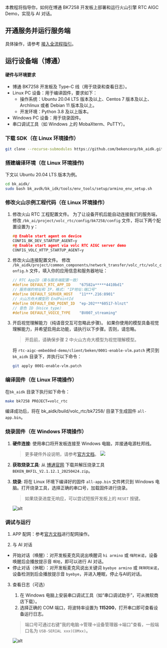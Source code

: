 本教程将指导你，如何在博通 BK7258 开发板上部署和运行火山引擎 RTC AIGC Demo，实现与 AI 对话。

## 开通服务并运行服务端

具体操作，请参考 [接入全流程指引](../README.md)。

## 运行设备端（博通）

#### 硬件与环境要求
- 博通 BK7258 开发板及 Type-C 线（用于烧录和查看日志）。
- Linux PC 设备：用于编译固件，要求如下：
   - 操作系统：Ubuntu 20.04 LTS 版本及以上、Centos 7 版本及以上、Archlinux 或者 Debian 11 版本及以上。
   - 开发环境：Python 3.8 及以上版本。
- Windows PC 设备：用于烧录固件。
- 串口调试工具（如 Windows 上的 MobaXterm、PuTTY）。

### 下载 SDK（在 Linux 环境操作）

```bash
git clone --recurse-submodules https://github.com/bekencorp/bk_aidk.git -b ai_release/v2.0.1
```

### 搭建编译环境（在 Linux 环境操作)

下文以 Ubuntu 20.04 LTS 版本为例。

```bash
cd bk_aidk/
sudo bash bk_avdk/bk_idk/tools/env_tools/setup/armino_env_setup.sh
```

### 修改火山示例工程代码（在 Linux 环境操作）

1. 修改火山 RTC 工程配置文件。
   为了让设备开机后能自动连接我们的服务端，修改 `/bk_ai/project/volc_rtc/config/bk7258/config` 文件，将以下两个配置设置为 y：
    ```c
    #@ Enable start agent on device
    CONFIG_BK_DEV_STARTUP_AGENT=y
    #@ Enable start agent via volc RTC AIGC server demo
    CONFIG_VOLC_HTTP_STARTUP_AGENT=y
    ```

2. 修改火山连接配置文件。
   修改 `/bk_aidk/project/common_components/network_transfer/volc_rtc/volc_config.h` 文件，填入你的应用信息和服务器地址：
    ```c
    // RTC AppID（需与服务端配置一致）
    #define DEFAULT_RTC_APP_ID    "67582a*****4410bd1"
    // 服务端的地址和 IP，格式: "IP地址:端口号"
    #define DEFAULT_SERVER_HOST   "11***.216:8901"
    // 火山方舟大模型的 EndPointId
    #define DEFAULT_END_POINT_ID  "ep-202***60517-hlnzt"
    // 音色 ID（Voice_type）
    #define DEFAULT_VOICE_TYPE    "BV007_streaming"
    ```

3. 开启视觉理解能力（纯语音交互可忽略此步骤)。
   如果你使用的模型具备视觉理解能力，并希望启用此功能，请执行以下步骤。否则，请忽略。
   > 开启前，请确保步骤 2 中火山方舟大模型为视觉理解模型。
   
   将 `rtc-aigc-embedded-demo/client/beken/0001-enable-vlm.patch` 拷贝到 `bk_aidk` 目录下，并执行以下命令：
    ```bash
    git apply 0001-enable-vlm.patch
    ```

### 编译固件（在 Linux 环境操作）

在`bk_aidk` 目录下执行如下命令：
```bash
make bk7258 PROJECT=volc_rtc
```
编译成功后，将在 bk_aidk/build/volc_rtc/bk7258/ 目录下生成固件 `all-app.bin`。

### 烧录固件（在 Windows 环境操作）

1. **硬件连接**: 使用串口将开发板连接至 Windows 电脑，并接通电源杜邦线。
    > 更多硬件外设说明，请参考[官方文档](https://docs.bekencorp.com/arminodoc/bk_aidk/bk7258/zh_CN/v2.0.1/projects/volc_rtc/index.html)。
    ![](https://portal.volccdn.com/obj/volcfe/cloud-universal-doc/upload_3ed1fbb571316166a941d04fd717dbd8.jpg)
2. **获取烧录工具**: 从 [博通官网](https://dl.bekencorp.com/tools/flash/) 下载并解压烧录工具 `BEKEN_BKFIL_V2.1.12.1_20250424.zip`。
3. **烧录**: 将在 Linux 环境下编译好的固件 `all-app.bin` 文件拷贝到 Windows 电脑。打开烧录工具，选择正确的串口号，加载固件进行烧录。
    > 如果烧录进度无响应，可以尝试短按开发板上的 `RESET` 按键。
    
    ![alt](https://portal.volccdn.com/obj/volcfe/cloud-universal-doc/upload_9735feb4e3b1ba8ee1341367e18f673e.png)
    
### 调试与运行

1. APP 配网：参考[官方文档](https://docs.bekencorp.com/arminodoc/bk_aidk/bk7258/zh_CN/v2.0.1/projects/volc_rtc/index.html#id20)进行配网操作。

2. 与 AI 对话
- 开始对话（唤醒）：对开发板麦克风说出唤醒词 `hi armino` 或 `嗨阿米诺`，设备唤醒后会播放提示音 `啊哈`，即可以进行 AI 对话。
- 停止对话（休眠）：对开发板麦克风说出关键词 `byebye armino` 或 `拜拜阿米诺`，设备检测到后会播放提示音 `byebye`，并进入睡眠，停止与AI的对话。

3. 查看日志（可选）
    1. 在 Windows 电脑上安装串口调试工具（如“串口调试助手”，可从微软商店下载）。
    2. 选择正确的 COM 端口，将波特率设置为 **115200**，打开串口即可查看设备运行日志。
    > 端口号可通过右键"我的电脑->管理->设备管理器->端口"查看，一般端口名为 `USB-SERIAL xxx(COMxx)`。
    
    ![alt](https://portal.volccdn.com/obj/volcfe/cloud-universal-doc/upload_7c18a71324127bd016889bd020568ece.png)